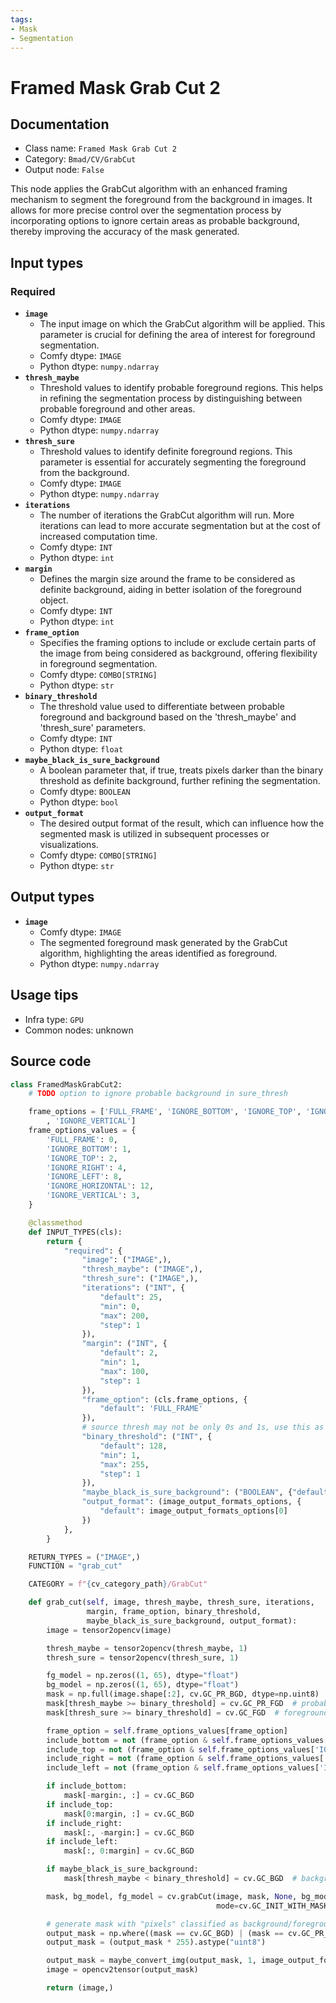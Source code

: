 ```yaml
---
tags:
- Mask
- Segmentation
---
```


# Framed Mask Grab Cut 2
## Documentation
- Class name: `Framed Mask Grab Cut 2`
- Category: `Bmad/CV/GrabCut`
- Output node: `False`

This node applies the GrabCut algorithm with an enhanced framing mechanism to segment the foreground from the background in images. It allows for more precise control over the segmentation process by incorporating options to ignore certain areas as probable background, thereby improving the accuracy of the mask generated.
## Input types
### Required
- **`image`**
    - The input image on which the GrabCut algorithm will be applied. This parameter is crucial for defining the area of interest for foreground segmentation.
    - Comfy dtype: `IMAGE`
    - Python dtype: `numpy.ndarray`
- **`thresh_maybe`**
    - Threshold values to identify probable foreground regions. This helps in refining the segmentation process by distinguishing between probable foreground and other areas.
    - Comfy dtype: `IMAGE`
    - Python dtype: `numpy.ndarray`
- **`thresh_sure`**
    - Threshold values to identify definite foreground regions. This parameter is essential for accurately segmenting the foreground from the background.
    - Comfy dtype: `IMAGE`
    - Python dtype: `numpy.ndarray`
- **`iterations`**
    - The number of iterations the GrabCut algorithm will run. More iterations can lead to more accurate segmentation but at the cost of increased computation time.
    - Comfy dtype: `INT`
    - Python dtype: `int`
- **`margin`**
    - Defines the margin size around the frame to be considered as definite background, aiding in better isolation of the foreground object.
    - Comfy dtype: `INT`
    - Python dtype: `int`
- **`frame_option`**
    - Specifies the framing options to include or exclude certain parts of the image from being considered as background, offering flexibility in foreground segmentation.
    - Comfy dtype: `COMBO[STRING]`
    - Python dtype: `str`
- **`binary_threshold`**
    - The threshold value used to differentiate between probable foreground and background based on the 'thresh_maybe' and 'thresh_sure' parameters.
    - Comfy dtype: `INT`
    - Python dtype: `float`
- **`maybe_black_is_sure_background`**
    - A boolean parameter that, if true, treats pixels darker than the binary threshold as definite background, further refining the segmentation.
    - Comfy dtype: `BOOLEAN`
    - Python dtype: `bool`
- **`output_format`**
    - The desired output format of the result, which can influence how the segmented mask is utilized in subsequent processes or visualizations.
    - Comfy dtype: `COMBO[STRING]`
    - Python dtype: `str`
## Output types
- **`image`**
    - Comfy dtype: `IMAGE`
    - The segmented foreground mask generated by the GrabCut algorithm, highlighting the areas identified as foreground.
    - Python dtype: `numpy.ndarray`
## Usage tips
- Infra type: `GPU`
- Common nodes: unknown


## Source code
```python
class FramedMaskGrabCut2:
    # TODO option to ignore probable background in sure_thresh

    frame_options = ['FULL_FRAME', 'IGNORE_BOTTOM', 'IGNORE_TOP', 'IGNORE_RIGHT', 'IGNORE_LEFT', 'IGNORE_HORIZONTAL'
        , 'IGNORE_VERTICAL']
    frame_options_values = {
        'FULL_FRAME': 0,
        'IGNORE_BOTTOM': 1,
        'IGNORE_TOP': 2,
        'IGNORE_RIGHT': 4,
        'IGNORE_LEFT': 8,
        'IGNORE_HORIZONTAL': 12,
        'IGNORE_VERTICAL': 3,
    }

    @classmethod
    def INPUT_TYPES(cls):
        return {
            "required": {
                "image": ("IMAGE",),
                "thresh_maybe": ("IMAGE",),
                "thresh_sure": ("IMAGE",),
                "iterations": ("INT", {
                    "default": 25,
                    "min": 0,
                    "max": 200,
                    "step": 1
                }),
                "margin": ("INT", {
                    "default": 2,
                    "min": 1,
                    "max": 100,
                    "step": 1
                }),
                "frame_option": (cls.frame_options, {
                    "default": 'FULL_FRAME'
                }),
                # source thresh may not be only 0s and 1s, use this as a safeguard
                "binary_threshold": ("INT", {
                    "default": 128,
                    "min": 1,
                    "max": 255,
                    "step": 1
                }),
                "maybe_black_is_sure_background": ("BOOLEAN", {"default": False}),
                "output_format": (image_output_formats_options, {
                    "default": image_output_formats_options[0]
                })
            },
        }

    RETURN_TYPES = ("IMAGE",)
    FUNCTION = "grab_cut"

    CATEGORY = f"{cv_category_path}/GrabCut"

    def grab_cut(self, image, thresh_maybe, thresh_sure, iterations,
                 margin, frame_option, binary_threshold,
                 maybe_black_is_sure_background, output_format):
        image = tensor2opencv(image)

        thresh_maybe = tensor2opencv(thresh_maybe, 1)
        thresh_sure = tensor2opencv(thresh_sure, 1)

        fg_model = np.zeros((1, 65), dtype="float")
        bg_model = np.zeros((1, 65), dtype="float")
        mask = np.full(image.shape[:2], cv.GC_PR_BGD, dtype=np.uint8)  # probable background
        mask[thresh_maybe >= binary_threshold] = cv.GC_PR_FGD  # probable foreground
        mask[thresh_sure >= binary_threshold] = cv.GC_FGD  # foreground

        frame_option = self.frame_options_values[frame_option]
        include_bottom = not (frame_option & self.frame_options_values['IGNORE_BOTTOM'])
        include_top = not (frame_option & self.frame_options_values['IGNORE_TOP'])
        include_right = not (frame_option & self.frame_options_values['IGNORE_RIGHT'])
        include_left = not (frame_option & self.frame_options_values['IGNORE_LEFT'])

        if include_bottom:
            mask[-margin:, :] = cv.GC_BGD
        if include_top:
            mask[0:margin, :] = cv.GC_BGD
        if include_right:
            mask[:, -margin:] = cv.GC_BGD
        if include_left:
            mask[:, 0:margin] = cv.GC_BGD

        if maybe_black_is_sure_background:
            mask[thresh_maybe < binary_threshold] = cv.GC_BGD  # background

        mask, bg_model, fg_model = cv.grabCut(image, mask, None, bg_model, fg_model, iterCount=iterations,
                                              mode=cv.GC_INIT_WITH_MASK)

        # generate mask with "pixels" classified as background/foreground
        output_mask = np.where((mask == cv.GC_BGD) | (mask == cv.GC_PR_BGD), 0, 1)
        output_mask = (output_mask * 255).astype("uint8")

        output_mask = maybe_convert_img(output_mask, 1, image_output_formats_options_map[output_format])
        image = opencv2tensor(output_mask)

        return (image,)

```
